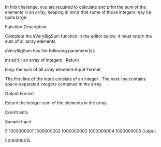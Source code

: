 In this challenge, you are required to calculate and print the sum of the elements in an array, keeping in mind that some of those integers may be quite large.

Function Description

Complete the aVeryBigSum function in the editor below. It must return the sum of all array elements.

aVeryBigSum has the following parameter(s):

int ar[n]: an array of integers .
Return

long: the sum of all array elements
Input Format

The first line of the input consists of an integer .
The next line contains space-separated integers contained in the array.

Output Format

Return the integer sum of the elements in the array.

Constraints

Sample Input

5
1000000001 1000000002 1000000003 1000000004 1000000005
Output

5000000015
